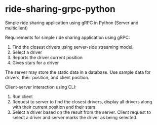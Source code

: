 # ride-sharing-grpc-python
Simple ride sharing application using gRPC in Python (Server and multiclient)

Requirements for simple ride sharing application using gRPC:
1. Find the closest drivers using server-side streaming model.
2. Select a driver
3. Reports the driver current position
4. Gives stars for a driver

The server may store the static data in a database. Use sample data for drivers, their position, and client position.

Client-server interaction using CLI:
1. Run client
2. Request to server to find the closest drivers, display all drivers along with their current position and their stars.
3. Select a driver based on the result from the server. Client request to select a driver and server marks the driver as being selected.
